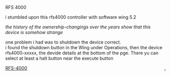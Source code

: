 RFS 4000

i stumbled upon this rfs4000 controller with software wing 5.2 

*the history of the ownership-changings over the years show that this device is somehow strange*

one problem i had was to shutdown the device correct.  
i found the shutdown button in the Wing under Operations, then the device rfs4000-xxxxx, the devide details at the bottom of the pge. There yu can select at least a halt button near the execute button

[RFS-4000](https://bobobo-git.github.io/RFS-4000/) <a style="float:right;" href="https://github.com/bobobo-git/RFS-4000/">.</a>
